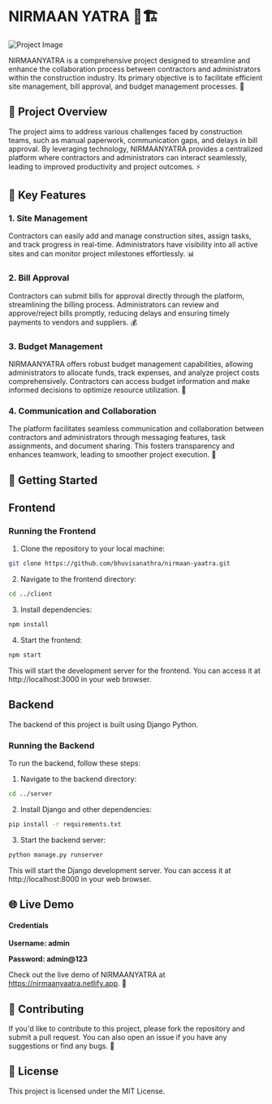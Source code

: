 # NIRMAAN YATRA 🚧🏗️

![Project Image](https://github.com/bhuvisanathra/nirmaan-yaatra/assets/68009290/56bd0a33-72d2-45b2-a730-b92bf52814b8)

NIRMAANYATRA is a comprehensive project designed to streamline and enhance the collaboration process between contractors and administrators within the construction industry. Its primary objective is to facilitate efficient site management, bill approval, and budget management processes. 🤝

## 📖 Project Overview

The project aims to address various challenges faced by construction teams, such as manual paperwork, communication gaps, and delays in bill approval. By leveraging technology, NIRMAANYATRA provides a centralized platform where contractors and administrators can interact seamlessly, leading to improved productivity and project outcomes. ⚡

## 🔑 Key Features

### 1. Site Management

Contractors can easily add and manage construction sites, assign tasks, and track progress in real-time. Administrators have visibility into all active sites and can monitor project milestones effortlessly. 📊

### 2. Bill Approval

Contractors can submit bills for approval directly through the platform, streamlining the billing process. Administrators can review and approve/reject bills promptly, reducing delays and ensuring timely payments to vendors and suppliers. 💰

### 3. Budget Management

NIRMAANYATRA offers robust budget management capabilities, allowing administrators to allocate funds, track expenses, and analyze project costs comprehensively. Contractors can access budget information and make informed decisions to optimize resource utilization. 💸

### 4. Communication and Collaboration

The platform facilitates seamless communication and collaboration between contractors and administrators through messaging features, task assignments, and document sharing. This fosters transparency and enhances teamwork, leading to smoother project execution. 📢

## 🚀 Getting Started

## Frontend

### Running the Frontend

1. Clone the repository to your local machine:

```bash
git clone https://github.com/bhuvisanathra/nirmaan-yaatra.git
```

2. Navigate to the frontend directory:

```bash
cd ../client
```

3. Install dependencies:

```bash
npm install
```

4. Start the frontend:

```bash
npm start
```

This will start the development server for the frontend. You can access it at http://localhost:3000 in your web browser.

## Backend

The backend of this project is built using Django Python.

### Running the Backend

To run the backend, follow these steps:

1. Navigate to the backend directory:

```bash
cd ../server
```

2. Install Django and other dependencies:

```bash
pip install -r requirements.txt
```

3. Start the backend server:

```bash
python manage.py runserver
```

This will start the Django development server. You can access it at http://localhost:8000 in your web browser.

## 🌐 Live Demo

#### Credentials

__Username: admin__

__Password: admin@123__

Check out the live demo of NIRMAANYATRA at https://nirmaanyaatra.netlify.app. 🚀

## 🤝 Contributing

If you'd like to contribute to this project, please fork the repository and submit a pull request. You can also open an issue if you have any suggestions or find any bugs. 🐛

## 📄 License

This project is licensed under the MIT License.
